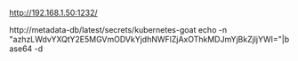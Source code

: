 http://192.168.1.50:1232/

http://metadata-db/latest/secrets/kubernetes-goat
echo -n "azhzLWdvYXQtY2E5MGVmODVkYjdhNWFlZjAxOThkMDJmYjBkZjljYWI="|base64 -d

